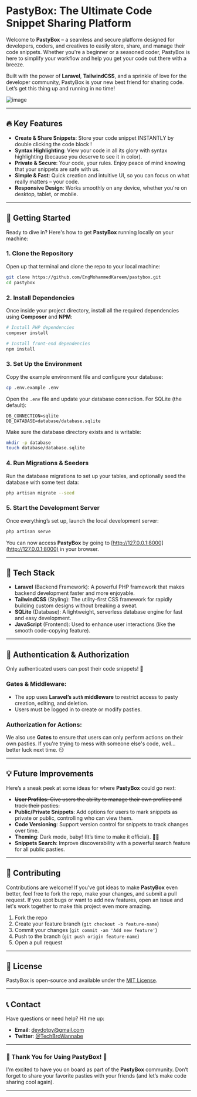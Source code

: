 # **PastyBox: The Ultimate Code Snippet Sharing Platform**

Welcome to **PastyBox** – a seamless and secure platform designed for developers, coders, and creatives to easily store, share, and manage their code snippets. Whether you're a beginner or a seasoned coder, PastyBox is here to simplify your workflow and help you get your code out there with a breeze.

Built with the power of **Laravel**, **TailwindCSS**, and a sprinkle of love for the developer community, PastyBox is your new best friend for sharing code. Let’s get this thing up and running in no time!

![image](https://github.com/user-attachments/assets/a7d79f98-9901-408a-a349-f830b1ba71ea)

---

## 🔥 **Key Features**

-   **Create & Share Snippets**: Store your code snippet INSTANTLY by double clicking the code block !
-   **Syntax Highlighting**: View your code in all its glory with syntax highlighting (because you deserve to see it in color).
-   **Private & Secure**: Your code, your rules. Enjoy peace of mind knowing that your snippets are safe with us.
-   **Simple & Fast**: Quick creation and intuitive UI, so you can focus on what really matters – your code.
-   **Responsive Design**: Works smoothly on any device, whether you're on desktop, tablet, or mobile.

---

## 🚀 **Getting Started**

Ready to dive in? Here's how to get **PastyBox** running locally on your machine:

### 1. **Clone the Repository**

Open up that terminal and clone the repo to your local machine:

```bash
git clone https://github.com/EngMohammedKareem/pastybox.git
cd pastybox
```

### 2. **Install Dependencies**

Once inside your project directory, install all the required dependencies using **Composer** and **NPM**:

```bash
# Install PHP dependencies
composer install

# Install front-end dependencies
npm install
```

### 3. **Set Up the Environment**

Copy the example environment file and configure your database:

```bash
cp .env.example .env
```

Open the `.env` file and update your database connection. For SQLite (the default):

```env
DB_CONNECTION=sqlite
DB_DATABASE=database/database.sqlite
```

Make sure the database directory exists and is writable:

```bash
mkdir -p database
touch database/database.sqlite
```

### 4. **Run Migrations & Seeders**

Run the database migrations to set up your tables, and optionally seed the database with some test data:

```bash
php artisan migrate --seed
```

### 5. **Start the Development Server**

Once everything’s set up, launch the local development server:

```bash
php artisan serve
```

You can now access **PastyBox** by going to [http://127.0.0.1:8000](http://127.0.0.1:8000) in your browser.

---

## 🎨 **Tech Stack**

-   **Laravel** (Backend Framework): A powerful PHP framework that makes backend development faster and more enjoyable.
-   **TailwindCSS** (Styling): The utility-first CSS framework for rapidly building custom designs without breaking a sweat.
-   **SQLite** (Database): A lightweight, serverless database engine for fast and easy development.
-   **JavaScript** (Frontend): Used to enhance user interactions (like the smooth code-copying feature).

---

## 🔑 **Authentication & Authorization**

Only authenticated users can post their code snippets! 🚀

### **Gates & Middleware**:

-   The app uses **Laravel’s `auth` middleware** to restrict access to pasty creation, editing, and deletion.
-   Users must be logged in to create or modify pasties.

### **Authorization for Actions**:

We also use **Gates** to ensure that users can only perform actions on their own pasties. If you're trying to mess with someone else's code, well... better luck next time. 😏

---

## 💡 **Future Improvements**

Here’s a sneak peek at some ideas for where **PastyBox** could go next:

-   ~~**User Profiles**: Give users the ability to manage their own profiles and track their pasties.~~
-   **Public/Private Snippets**: Add options for users to mark snippets as private or public, controlling who can view them.
-   **Code Versioning**: Support version control for snippets to track changes over time.
-   **Theming**: Dark mode, baby! (It’s time to make it official). 🎨🖤
-   **Snippets Search**: Improve discoverability with a powerful search feature for all public pasties.

---

## 📝 **Contributing**

Contributions are welcome! If you’ve got ideas to make **PastyBox** even better, feel free to fork the repo, make your changes, and submit a pull request. If you spot bugs or want to add new features, open an issue and let's work together to make this project even more amazing.

1. Fork the repo
2. Create your feature branch (`git checkout -b feature-name`)
3. Commit your changes (`git commit -am 'Add new feature'`)
4. Push to the branch (`git push origin feature-name`)
5. Open a pull request

---

## 📜 **License**

PastyBox is open-source and available under the [MIT License](LICENSE).

---

## 📞 **Contact**

Have questions or need help? Hit me up:

-   **Email**: devdotpy@gmail.com
-   **Twitter**: [@TechBroWannabe](https://twitter.com/techbrowannabe)

---

### 🌟 **Thank You for Using PastyBox!** 🌟

I'm excited to have you on board as part of the **PastyBox** community. Don’t forget to share your favorite pasties with your friends (and let’s make code sharing cool again).

---
